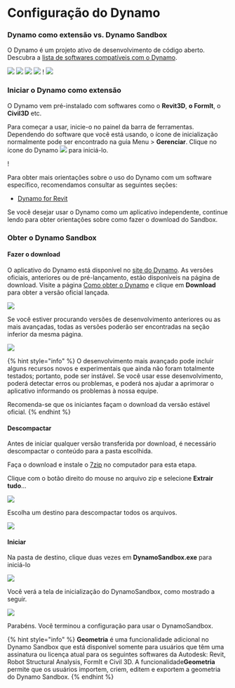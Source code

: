 # Configuração do Dynamo

### Dynamo como extensão vs. Dynamo Sandbox

O Dynamo é um projeto ativo de desenvolvimento de código aberto. Descubra a [lista de softwares compatíveis com o Dynamo](http://dynamobim.org/download/).

![](images/setupfordynamo-dynamorevit.png) ![](images/setupfordynamo-dynamocivil3D.png) ![](images/setupfordynamo-dynamoaliasdesign.png) ![](images/setupfordynamo-dynamoformit.png) \![](<images/setupfordynamo-dynamoadvancesteel (1).png>) ![](images/setupfordynamo-dynamorobotstructuralanalysis.png)

### Iniciar o Dynamo como extensão

O Dynamo vem pré-instalado com softwares como o **Revit3D**, **o FormIt**, o **Civil3D** etc.

Para começar a usar, inicie-o no painel da barra de ferramentas. Dependendo do software que você está usando, o ícone de inicialização normalmente pode ser encontrado na guia Menu > **Gerenciar**. Clique no ícone do Dynamo ![](images/dynamoCore-halfSize.png) para iniciá-lo.

\![](<../7_dynamo_for_revit/images/1/launchdynamofromrevit (1).jpg>)

Para obter mais orientações sobre o uso do Dynamo com um software específico, recomendamos consultar as seguintes seções:

* [Dynamo for Revit](../7\_dynamo\_for\_revit/)

Se você desejar usar o Dynamo como um aplicativo independente, continue lendo para obter orientações sobre como fazer o download do Sandbox.

### Obter o Dynamo Sandbox

#### Fazer o download

O aplicativo do Dynamo está disponível no [site do Dynamo](http://dynamobim.com). As versões oficiais, anteriores ou de pré-lançamento, estão disponíveis na página de download. Visite a página [Como obter o Dynamo](http://dynamobim.org/download/) e clique em **Download** para obter a versão oficial lançada.

![](images/dynamo-sandbox\(1\).png)

Se você estiver procurando versões de desenvolvimento anteriores ou as mais avançadas, todas as versões poderão ser encontradas na seção inferior da mesma página.

![](images/DynamoSandboxAllbuilds.jpg)

{% hint style="info" %} O desenvolvimento mais avançado pode incluir alguns recursos novos e experimentais que ainda não foram totalmente testados; portanto, pode ser instável. Se você usar esse desenvolvimento, poderá detectar erros ou problemas, e poderá nos ajudar a aprimorar o aplicativo informando os problemas à nossa equipe.

Recomenda-se que os iniciantes façam o download da versão estável oficial. {% endhint %}

#### Descompactar

Antes de iniciar qualquer versão transferida por download, é necessário descompactar o conteúdo para a pasta escolhida.

Faça o download e instale o [7zip](https://www.7-zip.org/download.html) no computador para esta etapa.

Clique com o botão direito do mouse no arquivo zip e selecione **Extrair tudo**...

![](images/02-03Extractzipfile.jpg)

Escolha um destino para descompactar todos os arquivos.

![](images/02-04Extractdestinationfolder.jpg)

#### Iniciar

Na pasta de destino, clique duas vezes em **DynamoSandbox.exe** para iniciá-lo

![](images/02-05Dynamoexe.jpg)

Você verá a tela de inicialização do DynamoSandbox, como mostrado a seguir.

![](images/02-06Dynamostartupscreen.jpg)

Parabéns. Você terminou a configuração para usar o DynamoSandbox.

{% hint style="info" %} **Geometria** é uma funcionalidade adicional no Dynamo Sandbox que está disponível somente para usuários que têm uma assinatura ou licença atual para os seguintes softwares da Autodesk: Revit, Robot Structural Analysis, FormIt e Civil 3D. A funcionalidade**Geometria** permite que os usuários importem, criem, editem e exportem a geometria do Dynamo Sandbox. {% endhint %}
